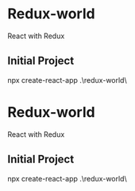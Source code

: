 # Redux-world
React with Redux

## Initial Project
npx create-react-app .\redux-world\
# Redux-world
React with Redux

## Initial Project
npx create-react-app .\redux-world\
